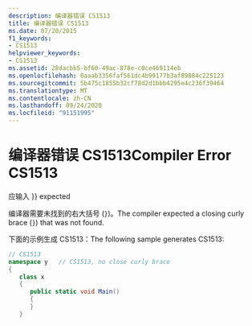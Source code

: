 ```yaml
---
description: 编译器错误 CS1513
title: 编译器错误 CS1513
ms.date: 07/20/2015
f1_keywords:
- CS1513
helpviewer_keywords:
- CS1513
ms.assetid: 28dacbb5-bf60-49ac-878e-c0ce469114eb
ms.openlocfilehash: 0aaab3356faf561dc4b99177b3af89884c225123
ms.sourcegitcommit: 5b475c1855b32cf78d2d1bbb4295e4c236f39464
ms.translationtype: MT
ms.contentlocale: zh-CN
ms.lasthandoff: 09/24/2020
ms.locfileid: "91151995"
---
```

# <a name="compiler-error-cs1513"></a><span data-ttu-id="1c2ea-103">编译器错误 CS1513</span><span class="sxs-lookup"><span data-stu-id="1c2ea-103">Compiler Error CS1513</span></span>

<span data-ttu-id="1c2ea-104">应输入 }</span><span class="sxs-lookup"><span data-stu-id="1c2ea-104">} expected</span></span>  
  
 <span data-ttu-id="1c2ea-105">编译器需要未找到的右大括号 (`}`)。</span><span class="sxs-lookup"><span data-stu-id="1c2ea-105">The compiler expected a closing curly brace (`}`) that was not found.</span></span>  
  
 <span data-ttu-id="1c2ea-106">下面的示例生成 CS1513：</span><span class="sxs-lookup"><span data-stu-id="1c2ea-106">The following sample generates CS1513:</span></span>  
  
```csharp  
// CS1513  
namespace y   // CS1513, no close curly brace  
{  
   class x  
   {  
      public static void Main()  
      {  
      }  
   }  
```
